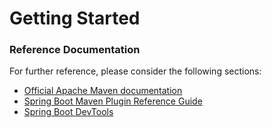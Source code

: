 # Getting Started

### Reference Documentation
For further reference, please consider the following sections:

* [Official Apache Maven documentation](https://maven.apache.org/guides/index.html)
* [Spring Boot Maven Plugin Reference Guide](https://docs.spring.io/spring-boot/docs/2.1.10.BUILD-SNAPSHOT/maven-plugin/)
* [Spring Boot DevTools](https://docs.spring.io/spring-boot/docs/2.1.9.RELEASE/reference/htmlsingle/#using-boot-devtools)

